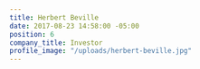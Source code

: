 ```yaml
---
title: Herbert Beville
date: 2017-08-23 14:58:00 -05:00
position: 6
company_title: Investor
profile_image: "/uploads/herbert-beville.jpg"
---
```


